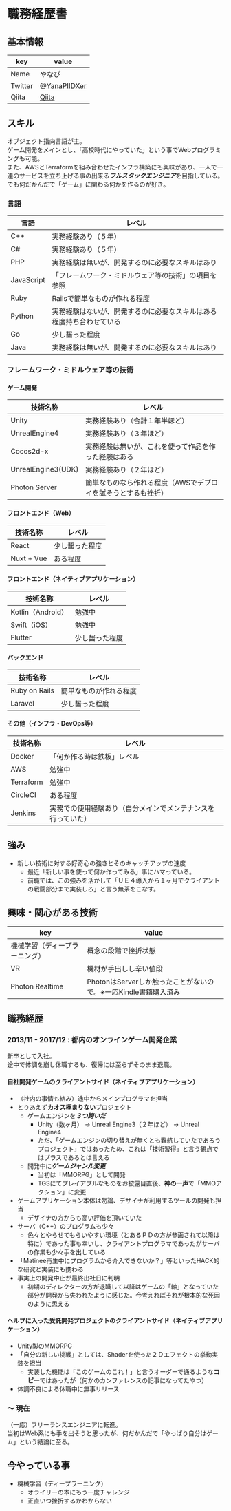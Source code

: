 # 職務経歴書

## 基本情報

|key|value|
|---|-----|
|Name|やなぴ|
|Twitter|[@YanaPIIDXer](https://twitter.com/YanaPIIDXer)|
|Qiita|[Qiita](https://qiita.com/YanaPIIDXer)|

## スキル
オブジェクト指向言語が主。  
ゲーム開発をメインとし、「高校時代にやっていた」という事でWebプログラミングも可能。  
また、AWSとTerraformを組み合わせたインフラ構築にも興味があり、一人で一連のサービスを立ち上げる事の出来る***フルスタックエンジニア***を目指している。  
でも何だかんだで「ゲーム」に関わる何かを作るのが好き。  

### 言語

|言語|レベル|
|---|-----|
|C++|実務経験あり（５年）|
|C#|実務経験あり（５年）|
|PHP|実務経験は無いが、開発するのに必要なスキルはあり|
|JavaScript|「フレームワーク・ミドルウェア等の技術」の項目を参照|
|Ruby|Railsで簡単なものが作れる程度|
|Python|実務経験はないが、開発するのに必要なスキルはある程度持ち合わせている|
|Go|少し齧った程度|
|Java|実務経験は無いが、開発するのに必要なスキルはあり|

### フレームワーク・ミドルウェア等の技術

#### ゲーム開発

|技術名称|レベル|
|---|-----|
|Unity|実務経験あり（合計１年半ほど）|
|UnrealEngine4|実務経験あり（３年ほど）|
|Cocos2d-x|実務経験は無いが、これを使って作品を作った経験はある|
|UnrealEngine3(UDK)|実務経験あり（２年ほど）|
|Photon Server|簡単なものなら作れる程度（AWSでデプロイを試そうとするも挫折）|

#### フロントエンド（Web）

|技術名称|レベル|
|---|-----|
|React|少し齧った程度|
|Nuxt + Vue|ある程度|

#### フロントエンド（ネイティブアプリケーション）

|技術名称|レベル|
|---|-----|
|Kotlin（Android）|勉強中|
|Swift（iOS）|勉強中|
|Flutter|少し齧った程度|

#### バックエンド

|技術名称|レベル|
|---|-----|
|Ruby on Rails|簡単なものが作れる程度|
|Laravel|少し齧った程度|

#### その他（インフラ・DevOps等）

|技術名称|レベル|
|---|-----|
|Docker|「何か作る時は鉄板」レベル|
|AWS|勉強中|
|Terraform|勉強中|
|CircleCI|ある程度|
|Jenkins|実務での使用経験あり（自分メインでメンテナンスを行っていた）|


## 強み

- 新しい技術に対する好奇心の強さとそのキャッチアップの速度
  - 最近「新しい事を使って何か作ってみる」事にハマっている。
  - 前職では、この強みを活かして「ＵＥ４導入から１ヶ月でクライアントの戦闘部分まで実装しろ」と言う無茶をこなす。

## 興味・関心がある技術

|key|value|
|---|-----|
|機械学習（ディープラーニング）|概念の段階で挫折状態|
|VR|機材が手出しし辛い値段|
|Photon Realtime|PhotonはServerしか触ったことがないので。※一応Kindle書籍購入済み|

## 職務経歴

### 2013/11 - 2017/12 : 都内のオンラインゲーム開発企業

新卒として入社。  
途中で体調を崩し休職するも、復帰には至らずそのまま退職。  

#### 自社開発ゲームのクライアントサイド（ネイティブアプリケーション）

- （社内の事情も絡み）途中からメインプログラマを担当
- とりあえず**カオス極まりない**プロジェクト
  - ゲームエンジンを***３つ跨いだ***
    - Unity（数ヶ月） → Unreal Engine3（２年ほど） → Unreal Engine4
    - ただ、「ゲームエンジンの切り替えが無くとも難航していたであろうプロジェクト」ではあったため、これは「技術習得」と言う観点ではプラスであるとは言える
  - 開発中に***ゲームジャンル変更***
    - 当初は「MMORPG」として開発
    - TGSにてプレイアブルなものをお披露目直後、**神の一声**で「MMOアクション」に変更
- ゲームアプリケーション本体は勿論、デザイナが利用するツールの開発も担当
  - デザイナの方からも高い評価を頂いていた
- サーバ（C++）のプログラムも少々
  - 色々とやらせてもらいやすい環境（とあるＰＤの方が参画されて以降は特に）であった事も幸いし、クライアントプログラマであったがサーバの作業も少々手を出している
- 「Matinee再生中にプログラムから介入できないか？」等といったHACK的な研究と実装にも携わる
- 事実上の開発中止が最終出社日に判明
  - 初期のディレクターの方が退職して以降はゲームの「軸」となっていた部分が開発から失われたように感じた。今考えればそれが根本的な死因のように思える

#### ヘルプに入った受託開発プロジェクトのクライアントサイド（ネイティブアプリケーション）

- Unity製のMMORPG
- 「自分の新しい挑戦」としては、Shaderを使った２Ｄエフェクトの挙動実装を担当
  - 実装した機能は「このゲームのこれ！」と言うオーダーで通るような**コピー**ではあったが（何かのカンファレンスの記事になってたやつ）
- 体調不良による休職中に無事リリース

### ～ 現在

（一応）フリーランスエンジニアに転進。  
当初はWeb系にも手を出そうと思ったが、何だかんだで「やっぱり自分はゲーム」という結論に至る。  

## 今やっている事

- 機械学習（ディープラーニング）
  - オライリーの本にもう一度チャレンジ
  - 正直いつ挫折するかわからない

